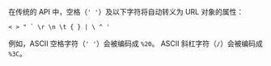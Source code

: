 
在传统的 API 中，空格（`' '`）及以下字符将自动转义为 URL 对象的属性：

```txt
< > " ` \r \n \t { } | \ ^ '
```

例如，ASCII 空格字符（`' '`）会被编码成 `%20`。
ASCII 斜杠字符（`/`）会被编码成 `%3C`。


